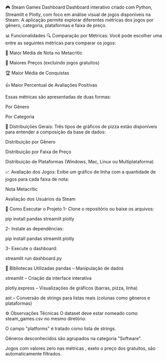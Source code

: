 🎮 Steam Games Dashboard
Dashboard interativo criado com Python, Streamlit e Plotly, com foco em análise visual de jogos disponíveis na Steam. A aplicação permite explorar diferentes métricas dos jogos por gênero, categoria, plataformas e faixa de preço.

📊 Funcionalidades
🔍 Comparação por Métricas:
Você pode escolher uma entre as seguintes métricas para comparar os jogos:

🎯 Maior Média de Nota no Metacritic

💸 Maiores Preços (excluindo jogos gratuitos)

🏆 Maior Média de Conquistas

👍 Maior Percentual de Avaliações Positivas

Essas métricas são apresentadas de duas formas:

Por Gênero

Por Categoria

🧩 Distribuições Gerais:
Três tipos de gráficos de pizza estão disponíveis para entender a composição da base de dados:

Distribuição por Gênero

Distribuição por Faixa de Preço

Distribuição de Plataformas (Windows, Mac, Linux ou Multiplataforma)

📈 Avaliação dos Jogos:
Exibe um gráfico de linha com a quantidade de jogos para cada faixa de nota:

Nota Metacritic

Avaliação dos Usuários da Steam

🚀 Como Executar o Projeto
1- Clone o repositório ou baixe os arquivos:

pip install pandas streamlit plotly

2- Instale as dependências:

pip install pandas streamlit plotly

3- Execute o dashboard:

streamlit run dashboard.py


🧠 Bibliotecas Utilizadas
pandas – Manipulação de dados

streamlit – Criação da interface interativa

plotly.express – Visualizações de gráficos (barras, pizza, linha)

ast – Conversão de strings para listas reais (colunas como gêneros e plataformas)

⚙️ Observações Técnicas
O dataset deve estar nomeado como steam_games.csv no mesmo diretório.

O campo "platforms" é tratado como lista de strings.

Gêneros desconhecidos são agrupados na categoria "Software".

Jogos com valores zero nas métricas , exeto o preço dos gratuitos, são automaticamente filtrados.



